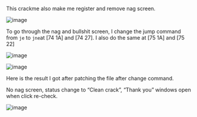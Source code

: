 This crackme also make me register and remove nag screen.

![image](https://github.com/user-attachments/assets/d4bc8498-c10d-4143-a17e-8eb625e96edd)

To go through the nag and bullshit screen, I change the jump command from `je` to `jne`at [74 1A] and [74 27]. I also do the same at [75 1A] and [75 22]

![image](https://github.com/user-attachments/assets/cf506f33-0d60-4d74-8f15-ef89354bff5d)

![image](https://github.com/user-attachments/assets/021f3a12-1c43-447c-b553-01c50caf5a4d)

Here is the result I got after patching the file after change command.

No nag screen, status change to “Clean crack”, “Thank you” windows open when click re-check.

![image](https://github.com/user-attachments/assets/93cd32f1-18e9-4dc0-82a0-4406a9b4aeda)
